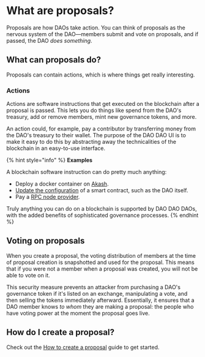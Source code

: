 # What are proposals?

Proposals are how DAOs take action. You can think of proposals as the nervous system of the DAO—members submit and vote on proposals, and if passed, the DAO _does something_.

## What can proposals do?

Proposals can contain actions, which is where things get really interesting.

### Actions

Actions are software instructions that get executed on the blockchain after a proposal is passed. This lets you do things like spend from the DAO's treasury, add or remove members, mint new governance tokens, and more.

An action could, for example, pay a contributor by transferring money from the DAO's treasury to their wallet. The purpose of the DAO DAO UI is to make it easy to do this by abstracting away the technicalities of the blockchain in an easy-to-use interface.

{% hint style="info" %}
**Examples**

A blockchain software instruction can do pretty much anything:

- Deploy a docker container on [Akash](https://akash.network).
- [Update the configuration](https://daodao.zone/dao/juno10h0hc64jv006rr8qy0zhlu4jsxct8qwa0vtaleayh0ujz0zynf2s2r7v8q/proposals/A7) of a smart contract, such as the DAO itself.
- Pay a [RPC node provider](https://daodao.zone/dao/juno1gpwekludv6vu8pkpnp2hwwf7f84a7mcvgm9t2cvp92hvpxk07kdq8z4xj2/proposals/A7).

Truly anything you can do on a blockchain is supported by DAO DAO DAOs, with the added benefits of sophisticated governance processes.
{% endhint %}

## Voting on proposals

When you create a proposal, the voting distribution of members at the time of proposal creation is snapshotted and used for the proposal. This means that if you were not a member when a proposal was created, you will not be able to vote on it.

This security measure prevents an attacker from purchasing a DAO's governance token if it's listed on an exchange, manipulating a vote, and then selling the tokens immediately afterward. Essentially, it ensures that a DAO member knows _to whom_ they are making a proposal: the people who have voting power at the moment the proposal goes live.

## How do I create a proposal?

Check out the [How to create a proposal](how-to-create-a-proposal.md) guide to get started.
